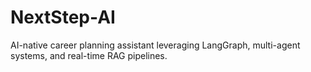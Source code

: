 # NextStep-AI
AI-native career planning assistant leveraging LangGraph, multi-agent systems, and real-time RAG pipelines.
